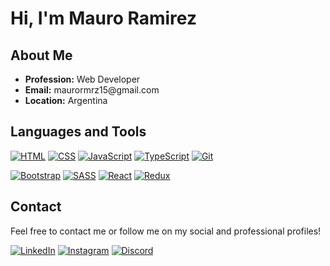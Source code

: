 <h1>Hi, I'm Mauro Ramirez</h1>

<h2>About Me</h2>
<ul>
  <li><strong>Profession:</strong> Web Developer</li>
  <li><strong>Email:</strong> maurormrz15@gmail.com</li>
  <li><strong>Location:</strong> Argentina</li>
</ul>

<h2>Languages and Tools</h2>
<p>
  <a href="https://developer.mozilla.org/en-US/docs/Web/HTML"><img src="https://img.shields.io/badge/HTML-ff5722?style=for-the-badge&logo=html5&logoColor=white" alt="HTML"></a>
  <a href="https://developer.mozilla.org/en-US/docs/Web/CSS"><img src="https://img.shields.io/badge/CSS-2196f3?style=for-the-badge&logo=css3&logoColor=white" alt="CSS"></a>
  <a href="https://developer.mozilla.org/en-US/docs/Web/JavaScript"><img src="https://img.shields.io/badge/JavaScript-f7df1e?style=for-the-badge&logo=javascript&logoColor=black" alt="JavaScript"></a>
  <a href="https://www.typescriptlang.org/"><img src="https://img.shields.io/badge/TypeScript-007acc?style=for-the-badge&logo=typescript&logoColor=white" alt="TypeScript"></a>
  <a href="https://git-scm.com/"><img src="https://img.shields.io/badge/Git-f05032?style=for-the-badge&logo=git&logoColor=white" alt="Git"></a>
</p>
<p>
  <a href="https://getbootstrap.com/"><img src="https://img.shields.io/badge/Bootstrap-7952b3?style=for-the-badge&logo=bootstrap&logoColor=white" alt="Bootstrap"></a>
  <a href="https://sass-lang.com/"><img src="https://img.shields.io/badge/SASS-cc6699?style=for-the-badge&logo=sass&logoColor=white" alt="SASS"></a>
  <a href="https://reactjs.org/"><img src="https://img.shields.io/badge/React-61dafb?style=for-the-badge&logo=react&logoColor=white" alt="React"></a>
  <a href="https://redux.js.org/"><img src="https://img.shields.io/badge/Redux-764abc?style=for-the-badge&logo=redux&logoColor=white" alt="Redux"></a>
</p>

<h2>Contact</h2>
<p>Feel free to contact me or follow me on my social and professional profiles!</p>
<a href="https://www.linkedin.com/in/maurormrz"><img src="https://img.shields.io/badge/LinkedIn-0a66c2?style=for-the-badge&logo=linkedin&logoColor=white" alt="LinkedIn"></a>
<a href="https://www.instagram.com/maurormrz"><img src="https://img.shields.io/badge/Instagram-e4405f?style=for-the-badge&logo=instagram&logoColor=white" alt="Instagram"></a>
<a href="https://discordapp.com/users/mauronahuelramirez"><img src="https://img.shields.io/badge/Discord-7289da?style=for-the-badge&logo=discord&logoColor=white" alt="Discord"></a>
